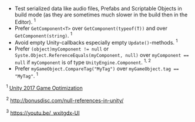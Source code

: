 
- Test serialized data like audio files, Prefabs and Scriptable Objects in build mode (as they are sometimes much slower in the build then in the Editor). <sup>1</sup>
- Prefer `GetComponent<T>` over `GetComponent(typeof(T))` and over `GetComponent(string)`. <sup>1</sup>
- Avoid empty Unity-callbacks especially empty `Update()`-methods. <sup>1</sup>
- Prefer `(object)myComponent != null` or `Syste.Object.ReferenceEquals(myComponent, null)` over `myComponent == null` if `myComponent` is of type `UnityEngine.Component`. <sup>1, 2</sup>
- Prefer `myGameObject.CompareTag("MyTag")` over `myGameObject.tag == "MyTag"`. <sup>1</sup>


<sup>1</sup> [Unity 2017 Game Optimization](https://www.packtpub.com/game-development/unity-2017-game-optimization-second-edition)

<sup>2</sup> http://bonusdisc.com/null-references-in-unity/

<sup>3</sup> https://youtu.be/_wxitgdx-UI

